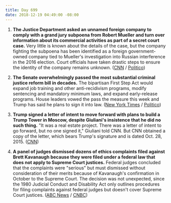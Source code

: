 ```yaml
---
title: Day 699
date: 2018-12-19 04:49:00 -08:00
---
```


1. **The Justice Department asked an unnamed foreign company to comply with a grand jury subpoena from Robert Mueller and turn over information about its commercial activities as part of a secret court case.** Very little is known about the details of the case, but the company fighting the subpoena has been identified as a foreign government-owned company tied to Mueller's investigation into Russian interference in the 2016 election. Court officials have taken drastic steps to ensure the identity of the company remains unknown. ([CNN](https://www.cnn.com/2018/12/18/politics/mueller-mystery-grand-jury-appeal/index.html) / [Politico](https://www.politico.com/story/2018/12/18/mueller-probe-legal-foreign-owned-company-1068725))

2. **The Senate overwhelmingly passed the most substantial criminal justice reform bill in decades.** The bipartisan First Step Act would expand job training and other anti-recidivism programs, modify sentencing and mandatory minimum laws, and expand early-release programs. House leaders vowed the pass the measure this week and Trump has said he plans to sign it into law. ([New York Times](https://www.nytimes.com/2018/12/18/us/politics/senate-criminal-justice-bill.html) / [Politico](https://www.politico.com/story/2018/12/18/criminal-justice-reform-bill-vote-1068268))

3. **Trump signed a letter of intent to move forward with plans to build a Trump Tower in Moscow, despite Giuliani's insistence that he did no such thing.** "It was a real estate project. There was a letter of intent to go forward, but no one signed it," Giuliani told CNN. But CNN obtained a copy of the letter, which bears Trump's signature and is dated Oct. 28, 2015. ([CNN](https://www.cnn.com/2018/12/18/politics/trump-signed-letter-of-intent-rudy-giuliani-moscow/index.html))

4. **A panel of judges dismissed dozens of ethics complaints filed against Brett Kavanaugh because they were filed under a federal law that does not apply to Supreme Court justices.** Federal judges concluded that the complaints were "serious" but must dismissed without consideration of their merits because of Kavanaugh's confirmation in October to the Supreme Court. The decision was not unexpected, since the 1980 Judicial Conduct and Disability Act only outlines procedures for filing complaints against federal judges but doesn't cover Supreme Court justices. ([ABC News](https://abcnews.go.com/Politics/wireStory/ethics-complaints-kavanaugh-dismissed-59891174) / [CNBC](https://www.cnbc.com/2018/12/18/dozens-of-complaints-against-brett-kavanaugh-dismissed.html))